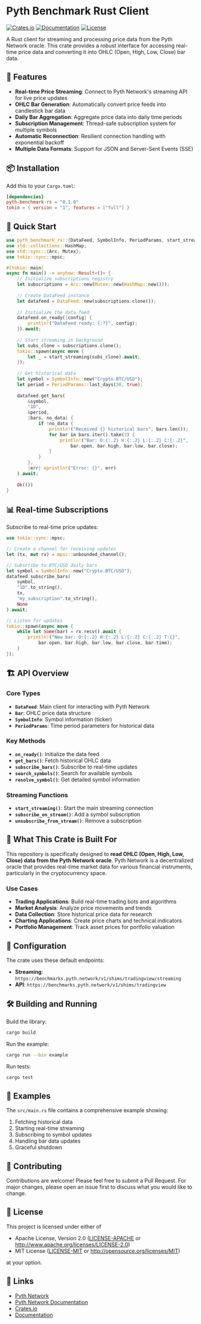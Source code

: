 # Pyth Benchmark Rust Client

[![Crates.io](https://img.shields.io/crates/v/pyth-benchmark-rs.svg)](https://crates.io/crates/pyth-benchmark-rs)
[![Documentation](https://docs.rs/pyth-benchmark-rs/badge.svg)](https://docs.rs/pyth-benchmark-rs)
[![License](https://img.shields.io/badge/license-MIT%2FApache--2.0-blue.svg)](https://github.com/yourusername/pyth-benchmark-rs)

A Rust client for streaming and processing price data from the Pyth Network oracle. This crate provides a robust interface for accessing real-time price data and converting it into OHLC (Open, High, Low, Close) bar data.

## 🚀 Features

- **Real-time Price Streaming**: Connect to Pyth Network's streaming API for live price updates
- **OHLC Bar Generation**: Automatically convert price feeds into candlestick bar data
- **Daily Bar Aggregation**: Aggregate price data into daily time periods
- **Subscription Management**: Thread-safe subscription system for multiple symbols
- **Automatic Reconnection**: Resilient connection handling with exponential backoff
- **Multiple Data Formats**: Support for JSON and Server-Sent Events (SSE)

## 📦 Installation

Add this to your `Cargo.toml`:

```toml
[dependencies]
pyth-benchmark-rs = "0.1.0"
tokio = { version = "1", features = ["full"] }
```

## 🏃 Quick Start

```rust
use pyth_benchmark_rs::{DataFeed, SymbolInfo, PeriodParams, start_streaming};
use std::collections::HashMap;
use std::sync::{Arc, Mutex};
use tokio::sync::mpsc;

#[tokio::main]
async fn main() -> anyhow::Result<()> {
    // Initialize subscriptions registry
    let subscriptions = Arc::new(Mutex::new(HashMap::new()));
    
    // Create DataFeed instance
    let datafeed = DataFeed::new(subscriptions.clone());
    
    // Initialize the data feed
    datafeed.on_ready(|config| {
        println!("DataFeed ready: {:?}", config);
    }).await;
    
    // Start streaming in background
    let subs_clone = subscriptions.clone();
    tokio::spawn(async move {
        let _ = start_streaming(subs_clone).await;
    });
    
    // Get historical data
    let symbol = SymbolInfo::new("Crypto.BTC/USD");
    let period = PeriodParams::last_days(30, true);
    
    datafeed.get_bars(
        &symbol,
        "1D",
        &period,
        |bars, no_data| {
            if !no_data {
                println!("Received {} historical bars", bars.len());
                for bar in bars.iter().take(3) {
                    println!("Bar: O:{:.2} H:{:.2} L:{:.2} C:{:.2}", 
                        bar.open, bar.high, bar.low, bar.close);
                }
            }
        },
        |err| eprintln!("Error: {}", err)
    ).await;
    
    Ok(())
}
```

## 📊 Real-time Subscriptions

Subscribe to real-time price updates:

```rust
use tokio::sync::mpsc;

// Create a channel for receiving updates
let (tx, mut rx) = mpsc::unbounded_channel();

// Subscribe to BTC/USD daily bars
let symbol = SymbolInfo::new("Crypto.BTC/USD");
datafeed.subscribe_bars(
    symbol,
    "1D".to_string(),
    tx,
    "my_subscription".to_string(),
    None
).await;

// Listen for updates
tokio::spawn(async move {
    while let Some(bar) = rx.recv().await {
        println!("New bar: O:{:.2} H:{:.2} L:{:.2} C:{:.2} T:{}", 
            bar.open, bar.high, bar.low, bar.close, bar.time);
    }
});
```

## 🏗️ API Overview

### Core Types

- **`DataFeed`**: Main client for interacting with Pyth Network
- **`Bar`**: OHLC price data structure
- **`SymbolInfo`**: Symbol information (ticker)
- **`PeriodParams`**: Time period parameters for historical data

### Key Methods

- **`on_ready()`**: Initialize the data feed
- **`get_bars()`**: Fetch historical OHLC data
- **`subscribe_bars()`**: Subscribe to real-time updates
- **`search_symbols()`**: Search for available symbols
- **`resolve_symbol()`**: Get detailed symbol information

### Streaming Functions

- **`start_streaming()`**: Start the main streaming connection
- **`subscribe_on_stream()`**: Add a symbol subscription
- **`unsubscribe_from_stream()`**: Remove a subscription

## 🎯 What This Crate is Built For

This repository is specifically designed to **read OHLC (Open, High, Low, Close) data from the Pyth Network oracle**. Pyth Network is a decentralized oracle that provides real-time market data for various financial instruments, particularly in the cryptocurrency space.

### Use Cases

- **Trading Applications**: Build real-time trading bots and algorithms
- **Market Analysis**: Analyze price movements and trends
- **Data Collection**: Store historical price data for research
- **Charting Applications**: Create price charts and technical indicators
- **Portfolio Management**: Track asset prices for portfolio valuation

## 🔧 Configuration

The crate uses these default endpoints:

- **Streaming**: `https://benchmarks.pyth.network/v1/shims/tradingview/streaming`
- **API**: `https://benchmarks.pyth.network/v1/shims/tradingview`

## 🛠️ Building and Running

Build the library:
```bash
cargo build
```

Run the example:
```bash
cargo run --bin example
```

Run tests:
```bash
cargo test
```

## 📖 Examples

The `src/main.rs` file contains a comprehensive example showing:

1. Fetching historical data
2. Starting real-time streaming
3. Subscribing to symbol updates
4. Handling bar data updates
5. Graceful shutdown

## 🤝 Contributing

Contributions are welcome! Please feel free to submit a Pull Request. For major changes, please open an issue first to discuss what you would like to change.

## 📄 License

This project is licensed under either of

- Apache License, Version 2.0 ([LICENSE-APACHE](LICENSE-APACHE) or http://www.apache.org/licenses/LICENSE-2.0)
- MIT License ([LICENSE-MIT](LICENSE-MIT) or http://opensource.org/licenses/MIT)

at your option.

## 🔗 Links

- [Pyth Network](https://pyth.network/)
- [Pyth Network Documentation](https://docs.pyth.network/)
- [Crates.io](https://crates.io/crates/pyth-benchmark-rs)
- [Documentation](https://docs.rs/pyth-benchmark-rs)
